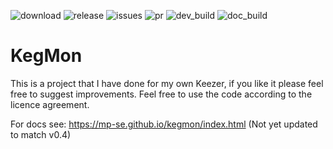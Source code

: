 
![download](https://img.shields.io/github/downloads/mp-se/kegmon/total) 
![release](https://img.shields.io/github/v/release/mp-se/kegmon?label=latest%20release)
![issues](https://img.shields.io/github/issues/mp-se/kegmon)
![pr](https://img.shields.io/github/issues-pr/mp-se/kegmon)
![dev_build](https://img.shields.io/github/workflow/status/mp-se/kegmon/PlatformIO%20CI/dev?label=dev%20build)
![doc_build](https://img.shields.io/github/workflow/status/mp-se/kegmon/Sphinx%20Build/dev?label=doc%20build)

# KegMon

This is a project that I have done for my own Keezer, if you like it please feel free to suggest improvements. Feel free to use the code according to the licence agreement. 

For docs see: https://mp-se.github.io/kegmon/index.html (Not yet updated to match v0.4)
